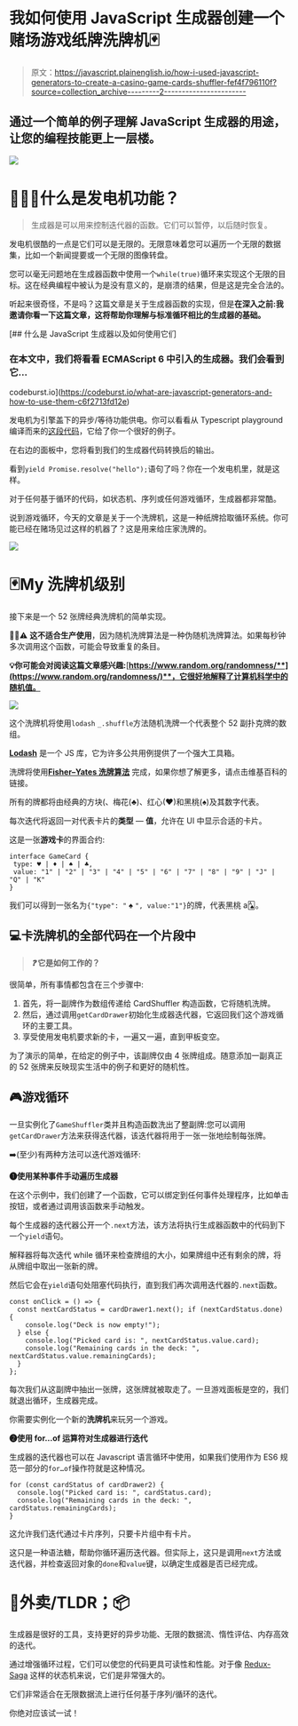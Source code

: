 # 我如何使用 JavaScript 生成器创建一个赌场游戏纸牌洗牌机🃏

> 原文：<https://javascript.plainenglish.io/how-i-used-javascript-generators-to-create-a-casino-game-cards-shuffler-fef4f796110f?source=collection_archive---------2----------------------->

## 通过一个简单的例子理解 JavaScript 生成器的用途，让您的编程技能更上一层楼。

![](img/c8186895e15b21e79d7f6b25a8fe08c8.png)

# 👨🏻‍🔬什么是发电机功能？

> 生成器是可以用来控制迭代器的函数。它们可以暂停，以后随时恢复。

发电机很酷的一点是它们可以是无限的。无限意味着您可以遍历一个无限的数据集，比如一个新闻提要或一个无限的图像转盘。

您可以毫无问题地在生成器函数中使用一个`while(true)`循环来实现这个无限的目标。这在经典编程中被认为是没有意义的，是崩溃的结果，但是这是完全合法的。

听起来很奇怪，不是吗？这篇文章是关于生成器函数的实现，但是**在深入之前:我邀请你看一下这篇文章，这将帮助你理解与标准循环相比的生成器的基础。**

[](https://codeburst.io/what-are-javascript-generators-and-how-to-use-them-c6f2713fd12e) [## 什么是 JavaScript 生成器以及如何使用它们

### 在本文中，我们将看看 ECMAScript 6 中引入的生成器。我们会看到它…

codeburst.io](https://codeburst.io/what-are-javascript-generators-and-how-to-use-them-c6f2713fd12e) 

发电机为引擎盖下的异步/等待功能供电。你可以看看从 Typescript playground 编译而来的[这段代码](http://www.typescriptlang.org/play/?target=2&ssl=1&ssc=1&pln=4&pc=2#code/IYZwngdgxgBAZgV2gFwJYHsI2QUxMgCgEoYBvAKBipik3xmBgF4GB3YVZGABQCd0AtqhA4AdLzzoANgDccBAEQAJHFKnoFRANyVqtCCGlj1AcwLBt5AL5A)，它给了你一个很好的例子。

在右边的面板中，您将看到我们的生成器代码转换后的输出。

看到`yield Promise.resolve("hello");`语句了吗？你在一个发电机里，就是这样。

对于任何基于循环的代码，如状态机、序列或任何游戏循环，生成器都非常酷。

说到游戏循环，今天的文章是关于一个洗牌机，这是一种纸牌拾取循环系统。你可能已经在赌场见过这样的机器了？这是用来给庄家洗牌的。

![](img/f51856aa76e9f132cf0fe6ad1be3e994.png)

# 🃏My 洗牌机级别

接下来是一个 52 张牌经典洗牌机的简单实现。

✋🏻⚠️ **这不适合生产使用**，因为随机洗牌算法是一种伪随机洗牌算法。如果每秒钟多次调用这个函数，可能会导致重复的条目。

**💡你可能会对阅读这篇文章感兴趣:**[**https://www.random.org/randomness/**](https://www.random.org/randomness/)**，它很好地解释了计算机科学中的随机值。**

![](img/da295bca7c03d0e3cc504913f63b7695.png)

这个洗牌机将使用`lodash` `_.shuffle`方法随机洗牌一个代表整个 52 副扑克牌的数组。

[**Lodash**](https://lodash.com/docs/4.17.15#shuffle) 是一个 JS 库，它为许多公共用例提供了一个强大工具箱。

洗牌将使用[**Fisher–Yates 洗牌算法**](https://en.wikipedia.org/wiki/Fisher%E2%80%93Yates_shuffle) 完成，如果你想了解更多，请点击维基百科的链接。

所有的牌都将由经典的方块(、梅花(♣)、红心(♥)和黑桃(♠)及其数字代表。

每次迭代将返回一对代表卡片的**类型** — **值**，允许在 UI 中显示合适的卡片。

这是一张**游戏卡**的界面合约:

```
interface GameCard {
 type: ♥️ | ♦️ | ♠️ | ♣️, 
 value: "1" | "2" | "3" | "4" | "5" | "6" | "7" | "8" | "9" | "J" | "Q" | "K"
}
```

我们可以得到一张名为`{"type": "` ♠️ `", value:"1"}`的牌，代表黑桃 a🂡。

## 💻卡洗牌机的全部代码在一个片段中

> ***❓* 它是如何工作的？**

很简单，所有事情都包含在三个步骤中:

1.  首先，将一副牌作为数组传递给 CardShuffler 构造函数，它将随机洗牌。
2.  然后，通过调用`getCardDrawer`初始化生成器迭代器，它返回我们这个游戏循环的主要工具。
3.  享受使用发电机要求新的卡，一遍又一遍，直到甲板变空。

为了演示的简单，在给定的例子中，该副牌仅由 4 张牌组成。随意添加一副真正的 52 张牌来反映现实生活中的例子和更好的随机性。

## 🎮游戏循环

一旦实例化了`GameShuffler`类并且构造函数洗出了整副牌:您可以调用`getCardDrawer`方法来获得迭代器，该迭代器将用于一张一张地绘制每张牌。

➡️(至少)有两种方法可以迭代游戏循环:

**❶使用某种事件手动遍历生成器**

在这个示例中，我们创建了一个函数，它可以绑定到任何事件处理程序，比如单击按钮，或者通过调用该函数来手动触发。

每个生成器的迭代器公开一个`.next`方法，该方法将执行生成器函数中的代码到下一个`yield`语句。

解释器将每次迭代 while 循环来检查牌组的大小，如果牌组中还有剩余的牌，将从牌组中取出一张新的牌。

然后它会在`yield`语句处阻塞代码执行，直到我们再次调用迭代器的`.next`函数。

```
const onClick = () => {
  const nextCardStatus = cardDrawer1.next(); if (nextCardStatus.done) {
    console.log("Deck is now empty!");
  } else {
    console.log("Picked card is: ", nextCardStatus.value.card);
    console.log("Remaining cards in the deck: ", nextCardStatus.value.remainingCards);
  }
};
```

每次我们从这副牌中抽出一张牌，这张牌就被取走了。一旦游戏面板是空的，我们就退出循环，生成器完成。

你需要实例化一个新的**洗牌机**来玩另一个游戏。

**❷使用 for…of 运算符对生成器进行迭代**

生成器的迭代器也可以在 Javascript 语言循环中使用，如果我们使用作为 ES6 规范一部分的`for…of`操作符就是这种情况。

```
for (const cardStatus of cardDrawer2) {
  console.log("Picked card is: ", cardStatus.card);
  console.log("Remaining cards in the deck: ", cardStatus.remainingCards);
}
```

这允许我们迭代通过卡片序列，只要卡片组中有卡片。

这只是一种语法糖，帮助你循环遍历迭代器。但实际上，这只是调用`next`方法或迭代器，并检查返回对象的`done`和`value`键，以确定生成器是否已经完成。

# 🚛外卖/TLDR；📦

生成器是很好的工具，支持更好的异步功能、无限的数据流、惰性评估、内存高效的迭代。

通过增强循环过程，它们可以使您的代码更具可读性和性能。对于像 [Redux-Saga](https://redux-saga.js.org/) 这样的状态机来说，它们是非常强大的。

它们非常适合在无限数据流上进行任何基于序列/循环的迭代。

你绝对应该试一试！